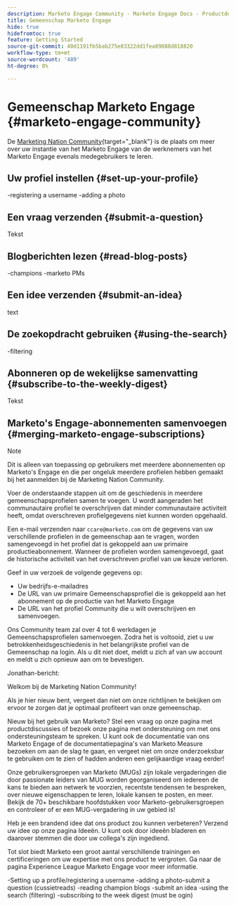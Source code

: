 ```yaml
---
description: Marketo Engage Community - Marketo Engage Docs - Productdocumentatie
title: Gemeenschap Marketo Engage
hide: true
hidefromtoc: true
feature: Getting Started
source-git-commit: 40d1191fb5bab275e83322dd1fea89888d818820
workflow-type: tm+mt
source-wordcount: '489'
ht-degree: 0%

---
```


# Gemeenschap Marketo Engage {#marketo-engage-community}

De [Marketing Nation Community](https://nation.marketo.com/){target="_blank"} is de plaats om meer over uw instantie van het Marketo Engage van de werknemers van het Marketo Engage evenals medegebruikers te leren.

## Uw profiel instellen {#set-up-your-profile}

-registering a username -adding a photo

## Een vraag verzenden {#submit-a-question}

Tekst

## Blogberichten lezen {#read-blog-posts}

-champions -marketo PMs

## Een idee verzenden {#submit-an-idea}

text

## De zoekopdracht gebruiken {#using-the-search}

-filtering

## Abonneren op de wekelijkse samenvatting {#subscribe-to-the-weekly-digest}

Tekst

## Marketo&#39;s Engage-abonnementen samenvoegen {#merging-marketo-engage-subscriptions}

>[!NOTE]
>
>Dit is alleen van toepassing op gebruikers met meerdere abonnementen op Marketo&#39;s Engage en die per ongeluk meerdere profielen hebben gemaakt bij het aanmelden bij de Marketing Nation Community.

Voer de onderstaande stappen uit om de geschiedenis in meerdere gemeenschapsprofielen samen te voegen. U wordt aangeraden het communautaire profiel te overschrijven dat minder communautaire activiteit heeft, omdat overschreven profielgegevens niet kunnen worden opgehaald.

Een e-mail verzenden naar `ccare@marketo.com` om de gegevens van uw verschillende profielen in de gemeenschap aan te vragen, worden samengevoegd in het profiel dat is gekoppeld aan uw primaire productieabonnement. Wanneer de profielen worden samengevoegd, gaat de historische activiteit van het overschreven profiel van uw keuze verloren.

Geef in uw verzoek de volgende gegevens op:

* Uw bedrijfs-e-mailadres
* De URL van uw primaire Gemeenschapsprofiel die is gekoppeld aan het abonnement op de productie van het Marketo Engage
* De URL van het profiel Community die u wilt overschrijven en samenvoegen.

Ons Community team zal over 4 tot 6 werkdagen je Gemeenschapsprofielen samenvoegen. Zodra het is voltooid, ziet u uw betrokkenheidsgeschiedenis in het belangrijkste profiel van de Gemeenschap na login. Als u dit niet doet, meldt u zich af van uw account en meldt u zich opnieuw aan om te bevestigen.



Jonathan-bericht:

Welkom bij de Marketing Nation Community!

Als je hier nieuw bent, vergeet dan niet om onze richtlijnen te bekijken om ervoor te zorgen dat je optimaal profiteert van onze gemeenschap.

Nieuw bij het gebruik van Marketo? Stel een vraag op onze pagina met productdiscussies of bezoek onze pagina met ondersteuning om met ons ondersteuningsteam te spreken. U kunt ook de documentatie van ons Marketo Engage of de documentatiepagina&#39;s van Marketo Measure bezoeken om aan de slag te gaan, en vergeet niet om onze onderzoeksbar te gebruiken om te zien of hadden anderen een gelijkaardige vraag eerder!

Onze gebruikersgroepen van Marketo (MUGs) zijn lokale vergaderingen die door passionate leiders van MUG worden georganiseerd om iedereen de kans te bieden aan netwerk te voorzien, recentste tendensen te bespreken, over nieuwe eigenschappen te leren, lokale kansen te posten, en meer. Bekijk de 70+ beschikbare hoofdstukken voor Marketo-gebruikersgroepen en controleer of er een MUG-vergadering in uw gebied is!

Heb je een brandend idee dat ons product zou kunnen verbeteren? Verzend uw idee op onze pagina Ideeën. U kunt ook door ideeën bladeren en daarover stemmen die door uw collega&#39;s zijn ingediend.

Tot slot biedt Marketo een groot aantal verschillende trainingen en certificeringen om uw expertise met ons product te vergroten. Ga naar de pagina Experience League Marketo Engage voor meer informatie.



-Setting up a profile/registering a username -adding a photo-submit a question (cussietreads) -reading champion blogs -submit an idea -using the search (filtering) -subscribing to the week digest (must be ogin)